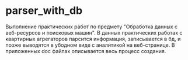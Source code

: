 # parser_with_db
Выполнение практических работ по предмету "Обработка данных с веб-ресурсов и поисковых машин".
В данных практических работах с квартирных агрегаторов парсится информация, записывается в бд, и позже выводятся в убодном виде с аналитикой на веб-странице.
В приложенных doc файлах описывается весь процесс создания.
